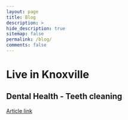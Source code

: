 ```yaml
---
layout: page
title: Blog
description: >
hide_description: true
sitemap: false
permalink: /blog/
comments: false
---
```


<!--

                                                                                                                                                    
<div id="toc_container">
  <ul class="toc_list">
    <li><a href="#Academic Activity">Academic Activity</a></li>
    <li><a href="#Internship">Internship</a></li>
    <li><a href="#Leadership">Leadership</a></li>
    <li><a href="#Awards and Honors">Awards and Honors</a></li>
  </ul>
</div>

<hr>

<h3 class="h2" style="color: rgb(1,92,171)" id="Academic Activity">Academic Activity</h3>
<div id="Peer Reviewer">
   <strong>Academic Journals</strong><br>
   <a style="margin-right: 2em;color: black;"><span class="icon-user" style="font-size: 10px;"></span> Peer Reviewer</a>   <a style="margin-right: 2em;color: black;"><span class="icon-clock" style="font-size: 10px;"></span> Oct. 2020 - Present</a><br>

 <ul>
    <li> Reviewed 2 manuscripts submitted to IEEE Transactions on Industry Applications </li>
    <li> Reviewed 25 manuscripts submitted to IEEE ACCESS </li>
    <li> Assisted the advisor in reviewing several journals </li>
    <li> The related recording can be found at  <a href="https://www.webofscience.com/wos/author/record/1963852" title="Peer Review Record" target="_blank" alt="Clarivate"> <span class="icon-clarivate-logo"><span class="path1"></span><span class="path2"></span><span class="path3"></span></span> <span aria-hidden="true"> Web of Science </span><span class="sr-only"></span></a> </li>
  </ul>





</div>



<br>
-->
# Live in Knoxville
## Dental Health - Teeth cleaning
[Article link](https://trapezoidal-caravel-237.notion.site/Dental-Health-in-Knoxville-1880705abada8100b033fc2c01a40dad)
